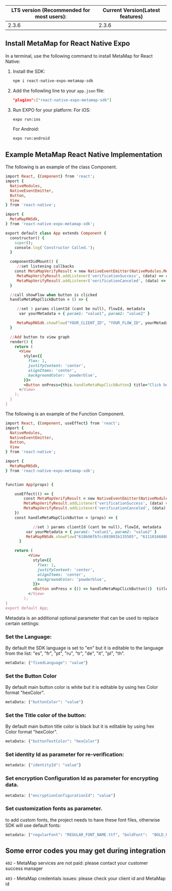 

| LTS version (Recommended for most users): | Current Version(Latest features) |
|-------------------------------------------|----------------------------------|
| 2.3.6                                     | 2.3.6                            |

## Install MetaMap for React Native Expo
In a terminal, use the following command to install MetaMap for React Native:
1. Install the SDK:
	```bash
	npm i react-native-expo-metamap-sdk
	```
2. Add the followling line to your `app.json` file:
   ```json
   "plugins":["react-native-expo-metamap-sdk"]
   ```
3. Run EXPO for your platform:
   For iOS:
   ```bash
   expo run:ios
   ```
   For Android:
   ```bash
   expo run:android
   ```

## Example MetaMap React Native Implementation

The following is an example of the class Component.

```ruby
import React, {Component} from 'react';
import {
  NativeModules,
  NativeEventEmitter,
  Button,
  View
} from 'react-native';

import {
  MetaMapRNSdk,
} from 'react-native-expo-metamap-sdk';

export default class App extends Component {
  constructor() {
    super();
    console.log('Constructor Called.');
  }

  componentDidMount() {
	 //set listening callbacks
  	const MetaMapVerifyResult = new NativeEventEmitter(NativeModules.MetaMapRNSdk)
 	 MetaMapVerifyResult.addListener('verificationSuccess', (data) => console.log(data))
 	 MetaMapVerifyResult.addListener('verificationCanceled', (data) => console.log(data))
  }

  //call showFlow when button is clicked
  handleMetaMapClickButton = () => {

	 //set 3 params clientId (cant be null), flowId, metadata
  	  var yourMetadata = { param1: "value1", param2: "value2" }

   	 MetaMapRNSdk.showFlow("YOUR_CLIENT_ID", "YOUR_FLOW_ID", yourMetadata);
  }

  //Add button to view graph
  render() {
    return (
      <View
        style={{
          flex: 1,
          justifyContent: 'center',
          alignItems: 'center',
          backgroundColor: 'powderblue',
        }}>
        <Button onPress={this.handleMetaMapClickButton} title="Click here"/>
      </View>
    );
  }
}
```

The following is an example of the Function Component.

```ruby
import React, {Component, useEffect} from 'react';
import {
  NativeModules,
  NativeEventEmitter,
  Button,
  View
} from 'react-native';

import {
  MetaMapRNSdk,
} from 'react-native-expo-metamap-sdk';


function App(props) {

    useEffect(() => {
     	const MetaMapVerifyResult = new NativeEventEmitter(NativeModules.MetaMapRNSdk)
     	MetaMapVerifyResult.addListener('verificationSuccess', (data) => console.log(data))
     	MetaMapVerifyResult.addListener('verificationCanceled', (data) => console.log(data))
    })
    const handleMetaMapClickButton = (props) => {

            //set 3 params clientId (cant be null), flowId, metadata
         var yourMetadata = { param1: "value1", param2: "value2" }
       	 MetaMapRNSdk.showFlow("610b96fb7cc893001b135505", "611101668083a1001b13cc80", yourMetadata);
      }

    return (
          <View
            style={{
              flex: 1,
              justifyContent: 'center',
              alignItems: 'center',
              backgroundColor: 'powderblue',
            }}>
            <Button onPress = {() => handleMetaMapClickButton()}  title="Click here"/>
          </View>
        );
}
export default App;

```

Metadata is an additional optional parameter that can be used to replace certain settings:

### Set the Language:
By default the SDK language is set to "en" but it is editable to the language from the list: "es", "fr", "pt", "ru", "tr", "de", "it", "pl", "th".
```bash
metaData: {"fixedLanguage": "value"}
```

### Set the Button Color
By default main button color is white but it is editable by using hex Color format "hexColor".
```bash
metaData: {"buttonColor": "value"}
```

### Set the Title color of the button:
By default main button title color is black but it is editable by using hex Color format "hexColor".
```bash
metaData: {"buttonTextColor": "hexColor"}
```

### Set identity Id as parameter for re-verification:
```bash
metadata: {"identityId": "value"}
   ```

### Set encryption Configuration Id as parameter for encrypting data.
```bash
metaData: ["encryptionConfigurationId": "value"]
   ```

### Set customization fonts as parameter.
to add custom fonts, the project needs to have these font files, otherwise SDK will use default fonts: 
```bash
metadata: ["regularFont": "REGULAR_FONT_NAME.ttf", "boldFont":  "BOLD_FONT_NAME.ttf"]
   ```

## Some error codes you may get during integration

`402` - MetaMap services are not paid: please contact your customer success manager

`403` - MetaMap credentials issues: please check your client id and MetaMap id
